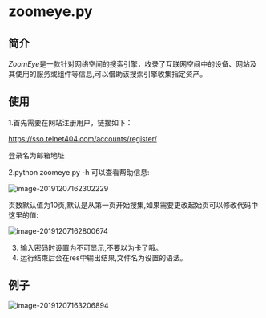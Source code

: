 # zoomeye.py

## 简介

 *ZoomEye*是一款针对网络空间的搜索引擎，收录了互联网空间中的设备、网站及其使用的服务或组件等信息,可以借助该搜索引擎收集指定资产。



## 使用

1.首先需要在网站注册用户，链接如下：

https://sso.telnet404.com/accounts/register/

登录名为邮箱地址

2.python zoomeye.py -h 可以查看帮助信息:

![image-20191207162302229](C:\Users\95830\AppData\Roaming\Typora\typora-user-images\image-20191207162302229.png)

页数默认值为10页,默认是从第一页开始搜集,如果需要更改起始页可以修改代码中这里的值:

![image-20191207162800674](C:\Users\95830\AppData\Roaming\Typora\typora-user-images\image-20191207162800674.png)

3. 输入密码时设置为不可显示,不要以为卡了哦。
4. 运行结束后会在res中输出结果,文件名为设置的语法。

## 例子

![image-20191207163206894](C:\Users\95830\AppData\Roaming\Typora\typora-user-images\image-20191207163206894.png)